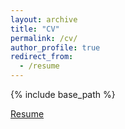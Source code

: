 ```yaml
---
layout: archive
title: "CV"
permalink: /cv/
author_profile: true
redirect_from:
  - /resume
---
```


{% include base_path %}

[Resume](http://egoreta.github.io/files/Resume_Eli_Goreta_F23.pdf)
